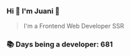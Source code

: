 ### Hi 👋 I&#39;m Juani 🦁

> I&#39;m a Frontend Web Developer SSR

### 📚 Days being a developer: 681
